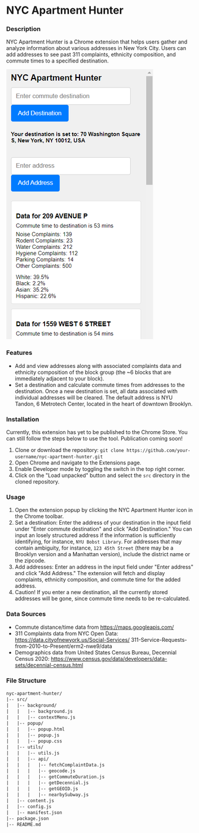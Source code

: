 # NYC Apartment Hunter
### Description
NYC Apartment Hunter is a Chrome extension that helps users gather and analyze information about various addresses in New York City. Users can add addresses to see past 311 complaints, ethnicity composition, and commute times to a specified destination.

![Popup Interface](screenshot.png)

### Features
- Add and view addresses along with associated complaints data and ethnicity composition of the block group (the ~6 blocks that are immediately adjacent to your block).  
- Set a destination and calculate commute times from addresses to the destination. Once a new destination is set, all data associated with individual addresses will be cleared. The default address is NYU Tandon, 6 Metrotech Center, located in the heart of downtown Brooklyn.  

### Installation
Currently, this extension has yet to be published to the Chrome Store. You can still follow the steps below to use the tool. Publication coming soon!  
1. Clone or download the repository: `git clone https://github.com/your-username/nyc-apartment-hunter.git`  
2. Open Chrome and navigate to the Extensions page.   
3. Enable Developer mode by toggling the switch in the top right corner.   
4. Click on the "Load unpacked" button and select the `src` directory in the cloned repository.   

### Usage
1. Open the extension popup by clicking the NYC Apartment Hunter icon in the Chrome toolbar.  
2. Set a destination: Enter the address of your destination in the input field under "Enter commute destination" and click "Add Destination." You can input an losely structured address if the information is sufficiently identifying, for instance, `NYU Bobst Library`. For addresses that may contain ambiguity, for instance, `123 45th Street` (there may be a Brooklyn version and a Manhattan version), include the district name or the zipcode. 
3. Add addresses: Enter an address in the input field under "Enter address" and click "Add Address."
The extension will fetch and display complaints, ethnicity composition, and commute time for the added address.
4. Caution! If you enter a new destination, all the currently stored addresses will be gone, since commute time needs to be re-calculated. 

### Data Sources
- Commute distance/time data from https://maps.googleapis.com/  
- 311 Complaints data from NYC Open Data: https://data.cityofnewyork.us/Social-Services/  311-Service-Requests-from-2010-to-Present/erm2-nwe9/data  
- Demographics data from United States Census Bureau, Decennial Census 2020: https://www.census.gov/data/developers/data-sets/decennial-census.html  

### File Structure
```
nyc-apartment-hunter/  
|-- src/  
|   |-- background/  
|   |   |-- background.js   
|   |   |-- contextMenu.js  
|   |-- popup/  
|   |   |-- popup.html  
|   |   |-- popup.js  
|   |   |-- popup.css  
|   |-- utils/   
|   |   |-- utils.js  
|   |   |-- api/  
|   |   |   |-- fetchComplaintData.js  
|   |   |   |-- geocode.js  
|   |   |   |-- getCommuteDuration.js  
|   |   |   |-- getDecennial.js  
|   |   |   |-- getGEOID.js  
|   |   |   |-- nearbySubway.js  
|   |-- content.js   
|   |-- config.js  
|   |-- manifest.json   
|-- package.json  
|-- README.md  
```